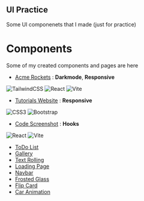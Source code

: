 ## UI Practice

Some UI componenets that I made (just for practice)

# Components

Some of my created components and pages are here

-   [Acme Rockets](https://mamad-zahiri.github.io/ui_practice/acme-rockets/dist/) : **Darkmode**, **Responsive**

![TailwindCSS](https://img.shields.io/badge/tailwindcss-%2338B2AC.svg?style=for-the-badge&logo=tailwind-css&logoColor=white) ![React](https://img.shields.io/badge/react-%2320232a.svg?style=for-the-badge&logo=react&logoColor=%2361DAFB) ![Vite](https://img.shields.io/badge/vite-%23646CFF.svg?style=for-the-badge&logo=vite&logoColor=white)

-   [Tutorials Website](https://mamad-zahiri.github.io/ui_practice/tutorial_website/) : **Responsive**

![CSS3](https://img.shields.io/badge/css3-%231572B6.svg?style=for-the-badge&logo=css3&logoColor=white) ![Bootstrap](https://img.shields.io/badge/bootstrap-%238511FA.svg?style=for-the-badge&logo=bootstrap&logoColor=white)

-   [Code Screenshot](https://mamad-zahiri.github.io/ui_practice/snap_code/dist/) : **Hooks**

![React](https://img.shields.io/badge/react-%2320232a.svg?style=for-the-badge&logo=react&logoColor=%2361DAFB) ![Vite](https://img.shields.io/badge/vite-%23646CFF.svg?style=for-the-badge&logo=vite&logoColor=white)

-   [ToDo List](https://mamad-zahiri.github.io/ui_practice/todo_list/)
-   [Gallery](https://mamad-zahiri.github.io/ui_practice/gallery/)
-   [Text Rolling](https://mamad-zahiri.github.io/ui_practice/text_rolling/)
-   [Loading Page](https://mamad-zahiri.github.io/ui_practice/blocks_loadingpage/)
-   [Navbar](https://mamad-zahiri.github.io/ui_practice/navbar/)
-   [Frosted Glass](https://mamad-zahiri.github.io/ui_practice/frosted_glass/)
-   [Flip Card](https://mamad-zahiri.github.io/ui_practice/flip_card/)
-   [Car Animation](https://mamad-zahiri.github.io/ui_practice/car_animation/)

